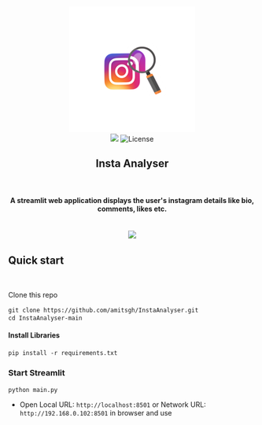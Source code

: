 <p align="center">
  <a href="#">
    <img src="assets/logo.png" alt="Logo" width="256">
  </a>
  <br>
  <img src="https://img.shields.io/badge/Author-amitsgh-brightgreen.svg?style=flat" height="25">
  <img src="https://img.shields.io/badge/License-MIT-yellow.svg?style=flat" alt="License" height="25">
  <h2 align="center">Insta Analyser</h2>
</p>
<br>
<h4 align="center"> A streamlit web application displays the user's instagram details like bio, comments, likes etc. </h4>
<p align="center">
    <br />
    <img width="500" height="auto" src="assets/video.gif">
    <br />
</p>


## Quick start
<br>

Clone this repo

```
git clone https://github.com/amitsgh/InstaAnalyser.git
cd InstaAnalyser-main
```

#### Install Libraries

```
pip install -r requirements.txt
```

### Start Streamlit

```
python main.py
```

- Open Local URL: `http://localhost:8501` or Network URL: `http://192.168.0.102:8501` in browser and use
